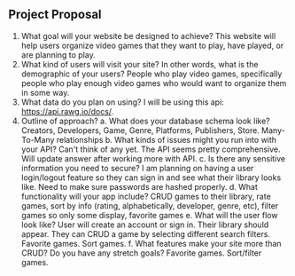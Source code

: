 ## Project Proposal

1. What goal will your website be designed to achieve?
   This website will help users organize video games that they want to play, have played, or are planning to play.
2. What kind of users will visit your site? In other words, what is the demographic of your users?
   People who play video games, specifically people who play enough video games who would want to organize them in some way.
3. What data do you plan on using?
   I will be using this api: https://api.rawg.io/docs/.
4. Outline of approach?
   a. What does your database schema look like?
   Creators, Developers, Game, Genre, Platforms, Publishers, Store. Many-To-Many relationships
   b. What kinds of issues might you run into with your API?
   Can't think of any yet. The API seems pretty comprehensive. Will update answer after working more with API.
   c. Is there any sensitive information you need to secure?
   I am planning on having a user login/logout feature so they can sign in and see what their library looks like. Need to make sure passwords are hashed properly.
   d. What functionality will your app include?
   CRUD games to their library, rate games, sort by info (rating, alphabetically, developer, genre, etc), filter games so only some display, favorite games
   e. What will the user flow look like?
   User will create an account or sign in. Their library should appear. They can CRUD a game by selecting different search filters. Favorite games. Sort games.
   f. What features make your site more than CRUD? Do you have any stretch goals?
   Favorite games. Sort/filter games.
